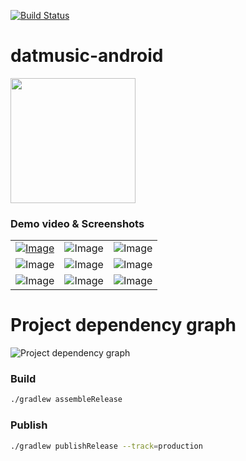 [![Build Status](https://app.bitrise.io/app/a9d4a801d16aeb4b/status.svg?token=SDRq0hjKAYskAcf_d7IKZw)](https://app.bitrise.io/app/a9d4a801d16aeb4b)

# datmusic-android

[<img src="https://play.google.com/intl/en_us/badges/static/images/badges/en_badge_web_generic.png" width="200">](https://play.google.com/store/apps/details?id=com.mygana)

### Demo video & Screenshots

| | | |
|:-------------------------:|:-------------------------:|:-------------------------:|
|[![Image](https://i.imgur.com/cFcwXvy.png)](https://streamable.com/hn2hjt)  |  ![Image](/art/screenshots/source/1.png?raw=true)|![Image](/art/screenshots/source/2.png?raw=true)|
|![Image](/art/screenshots/source/3.png?raw=true)  |  ![Image](/art/screenshots/source/4.png?raw=true)|![Image](/art/screenshots/source/5.png?raw=true)|
|![Image](/art/screenshots/source/6.png?raw=true)  |  ![Image](/art/screenshots/source/7.png?raw=true)|![Image](/art/screenshots/source/8.png?raw=true)|


# Project dependency graph

![Project dependency graph](/art/project-dependency-graph.png?raw=true)

### Build

```bash
./gradlew assembleRelease
```

### Publish

```bash
./gradlew publishRelease --track=production
```

